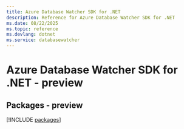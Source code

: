 ```yaml
---
title: Azure Database Watcher SDK for .NET
description: Reference for Azure Database Watcher SDK for .NET
ms.date: 08/22/2025
ms.topic: reference
ms.devlang: dotnet
ms.service: databasewatcher
---
```

# Azure Database Watcher SDK for .NET - preview
## Packages - preview
[!INCLUDE [packages](database-watcher-index.md)]